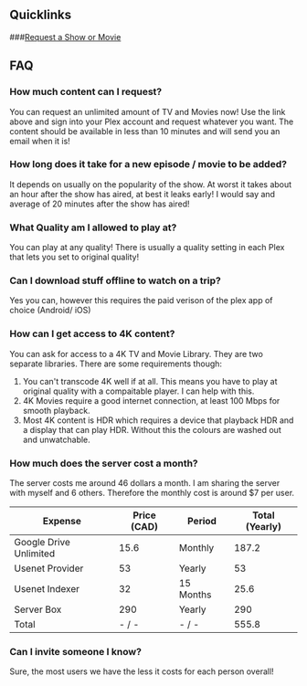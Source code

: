 ## Quicklinks
###[Request a Show or Movie](https://rb.swizzin.ltd/qinsignificance/ombi)

## FAQ

### How much content can I request?
You can request an unlimited amount of TV and Movies now! Use the link above and sign into your Plex account and request whatever you want. The content should be available in less than 10 minutes and will send you an email when it is!

### How long does it take for a new episode / movie to be added?
It depends on usually on the popularity of the show. At worst it takes about an hour after the show has aired, at best it leaks early! I would say and average of 20 minutes after the show has aired!

### What Quality am I allowed to play at?
You can play at any quality! There is usually a quality setting in each Plex that lets you set to original quality!

### Can I download stuff offline to watch on a trip?
Yes you can, however this requires the paid verison of the plex app of choice (Android/ iOS)

### How can I get access to 4K content?
You can ask for access to a 4K TV and Movie Library. They are two separate libraries. There are some requirements though:
1. You can't transcode 4K well if at all. This means you have to play at original quality with a compaitable player. I can help with this.
2. 4K Movies require a good internet connection, at least 100 Mbps for smooth playback.
3. Most 4K content is HDR which requires a device that playback HDR and a display that can play HDR. Without this the colours are washed out and unwatchable.

### How much does the server cost a month?
The server costs me around 46 dollars a month. I am sharing the server with myself and 6 others.
Therefore the monthly cost is around $7 per user.

| Expense                | Price (CAD) | Period    | Total (Yearly) |
|------------------------|-------------|-----------|----------------|
| Google Drive Unlimited | 15.6        | Monthly   |          187.2 |
| Usenet Provider        | 53          | Yearly    |             53 |
| Usenet Indexer         | 32          | 15 Months |           25.6 |
| Server Box             | 290         | Yearly    |            290 |
| Total                  | - / -       | - / -     |          555.8 |

### Can I invite someone I know?
Sure, the most users we have the less it costs for each person overall!
